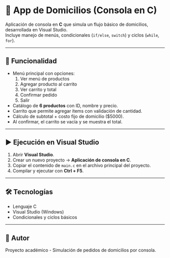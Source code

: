# 🛵 App de Domicilios (Consola en C)

Aplicación de consola en **C** que simula un flujo básico de domicilios, desarrollada en Visual Studio.  
Incluye manejo de menús, condicionales (`if/else`, `switch`) y ciclos (`while`, `for`).

---

## 🚀 Funcionalidad
- Menú principal con opciones:
  1. Ver menú de productos
  2. Agregar producto al carrito
  3. Ver carrito y total
  4. Confirmar pedido
  5. Salir
- Catálogo de **6 productos** con ID, nombre y precio.
- Carrito que permite agregar ítems con validación de cantidad.
- Cálculo de subtotal + costo fijo de domicilio ($5000).
- Al confirmar, el carrito se vacía y se muestra el total.

---

## ▶️ Ejecución en Visual Studio

1. Abrir **Visual Studio**.
2. Crear un nuevo proyecto → **Aplicación de consola en C**.
3. Copiar el contenido de `main.c` en el archivo principal del proyecto.
4. Compilar y ejecutar con **Ctrl + F5**.

---

## 🛠 Tecnologías
- Lenguaje C
- Visual Studio (Windows)
- Condicionales y ciclos básicos

---

## 📌 Autor
Proyecto académico - Simulación de pedidos de domicilios por consola.
